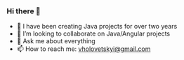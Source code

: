 ### Hi there 👋

- 🔭 I have been creating Java projects for over two years
- 👯 I’m looking to collaborate on Java/Angular projects
- 💬 Ask me about everything
- 📫 How to reach me: vholovetskyi@gmail.com
